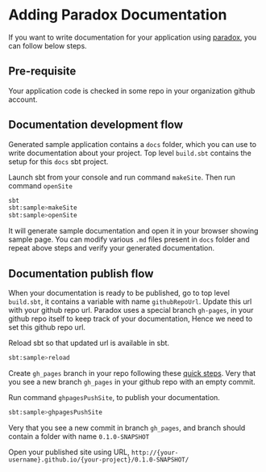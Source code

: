 # Adding Paradox Documentation

If you want to write documentation for your application using [paradox](https://developer.lightbend.com/docs/paradox/current/getting-started.html), you can follow below steps.

## Pre-requisite

Your application code is checked in some repo in your organization github account.

## Documentation development flow

Generated sample application contains a `docs` folder, which you can use to write documentation about your project.
Top level `build.sbt` contains the setup for this `docs` sbt project.

Launch sbt from your console and run command `makeSite`. Then run command `openSite`

```bash
sbt
sbt:sample>makeSite
sbt:sample>openSite
```

It will generate sample documentation and open it in your browser showing sample page.
You can modify various `.md` files present in `docs` folder and repeat above steps and verify your generated documentation.

## Documentation publish flow

When your documentation is ready to be published, go to top level `build.sbt`, it contains a variable with name `githubRepoUrl`.
Update this url with your github repo url.
Paradox uses a special branch `gh-pages`, in your github repo itself to keep track of your documentation, Hence we need to set this github repo url.

Reload sbt so that updated url is available in sbt.

```bash
sbt:sample>reload
```

Create `gh_pages` branch in your repo following these [quick steps](https://github.com/sbt/sbt-ghpages#initializing-the-gh-pages-branch).
Very that you see a new branch `gh_pages` in your github repo with an empty commit.

Run command `ghpagesPushSite`, to publish your documentation.

```bash
sbt:sample>ghpagesPushSite
```

Very that you see a new commit in branch `gh_pages`, and branch should contain a folder with name `0.1.0-SNAPSHOT`

Open your published site using URL, `http://{your-username}.github.io/{your-project}/0.1.0-SNAPSHOT/`
